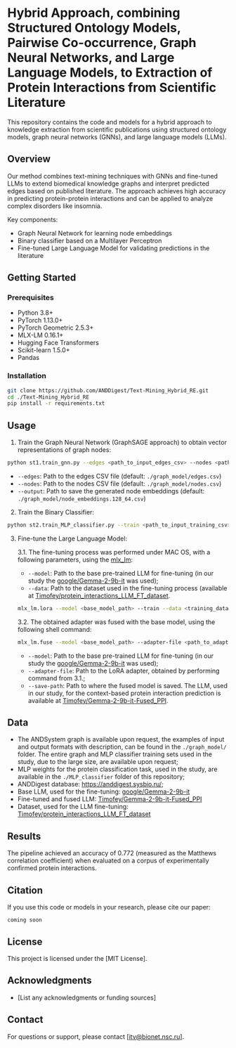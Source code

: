 # Hybrid Approach, combining Structured Ontology Models, Pairwise Co-occurrence, Graph Neural Networks, and Large Language Models, to Extraction of Protein Interactions from Scientific Literature

This repository contains the code and models for a hybrid approach to knowledge extraction from scientific publications using structured ontology models, graph neural networks (GNNs), and large language models (LLMs).

## Overview

Our method combines text-mining techniques with GNNs and fine-tuned LLMs to extend biomedical knowledge graphs and interpret predicted edges based on published literature. The approach achieves high accuracy in predicting protein-protein interactions and can be applied to analyze complex disorders like insomnia.

Key components:
- Graph Neural Network for learning node embeddings
- Binary classifier based on a Multilayer Perceptron 
- Fine-tuned Large Language Model for validating predictions in the literature

## Getting Started

### Prerequisites

- Python 3.8+
- PyTorch 1.13.0+
- PyTorch Geometric 2.5.3+
- MLX-LM 0.16.1+
- Hugging Face Transformers
- Scikit-learn 1.5.0+
- Pandas

### Installation

```bash
git clone https://github.com/ANDDigest/Text-Mining_Hybrid_RE.git
cd ./Text-Mining_Hybrid_RE
pip install -r requirements.txt
```

## Usage

1. Train the Graph Neural Network (GraphSAGE approach) to obtain vector representations of graph nodes:

```bash
python st1.train_gnn.py --edges <path_to_input_edges_csv> --nodes <path_to_input_nodes_csv> --output <path_to_output_embeddings_csv>
```

- `--edges`: Path to the edges CSV file (default: `./graph_model/edges.csv`)
- `--nodes`: Path to the nodes CSV file (default: `./graph_model/nodes.csv`)
- `--output`: Path to save the generated node embeddings (default: `./graph_model/node_embeddings.128_64.csv`)

2. Train the Binary Classifier:
```bash
python st2.train_MLP_classifier.py --train <path_to_input_training_csv> --test <path_to_input_test_csv> --validation <path_to_input_validation_csv> --output <path_to_output_model_weights>
```

3. Fine-tune the Large Language Model:<br>

    3.1. The fine-tuning process was performed under MAC OS, with a following parameters, using the [mlx_lm](https://github.com/ml-explore/mlx-examples/tree/main/llms/mlx_lm):
    - `--model`: Path to the base pre-trained LLM for fine-tuning (in our study the [google/Gemma-2-9b-it](https://huggingface.co/google/gemma-2-9b-it) was used);
    - `--data`: Path to the dataset used in the fine-tuning process (available at [Timofey/protein_interactions_LLM_FT_dataset](https://huggingface.co/datasets/Timofey/protein_interactions_LLM_FT_dataset).
    ```bash
    mlx_lm.lora --model <base_model_path> --train --data <training_dataset_path> --lora-layers -1 --iters 50000 --val-batches 1 --learning-rate 2.5e-5 --steps-per-report 250 --steps-per-eval 1000 --test --test-        batches 1 --adapter-path <path_where_the_trained_LoRA_adapter_will_be_saved> --save-every 5000  --batch-size 1
    ```

    3.2. The obtained adapter was fused with the base model, using the following shell command:
    ```bash
    mlx_lm.fuse --model <base_model_path> --adapter-file <path_to_adapter> --save-path <fused_model_path> --de-quantize
    ```
    - `--model`: Path to the base pre-trained LLM for fine-tuning (in our study the [google/Gemma-2-9b-it](https://huggingface.co/google/gemma-2-9b-it) was used);
    - `--adapter-file`: Path to the LoRA adapter, obtained by performing command from 3.1.;
    - `--save-path`: Path to where the fused model is saved. The LLM, used in our study, for the context-based protein interaction prediction is available at [Timofey/Gemma-2-9b-it-Fused_PPI](https://huggingface.co/Timofey/Gemma-2-9b-it-Fused_PPI).

## Data

- The ANDSystem graph is available upon request, the examples of input and output formats with description, can be found in the `./graph_model/` folder. The entire graph and MLP classifier training sets used in the study, due to the large size, are available upon request;
- MLP weights for the protein classification task, used in the study, are available in the `./MLP_classifier` folder of this repository;
- ANDDigest database: https://anddigest.sysbio.ru/;
- Base LLM, used for the fine-tuning: [google/Gemma-2-9b-it](https://huggingface.co/google/gemma-2-9b-it)
- Fine-tuned and fused LLM: [Timofey/Gemma-2-9b-it-Fused_PPI](https://huggingface.co/Timofey/Gemma-2-9b-it-Fused_PPI)
- Dataset, used for the LLM fine-tuning: [Timofey/protein_interactions_LLM_FT_dataset](https://huggingface.co/datasets/Timofey/protein_interactions_LLM_FT_dataset)

## Results

The pipeline achieved an accuracy of 0.772 (measured as the Matthews correlation coefficient) when evaluated on a corpus of experimentally confirmed protein interactions.

## Citation

If you use this code or models in your research, please cite our paper:

```
coming soon
```

## License

This project is licensed under the [MIT License].

## Acknowledgments

- [List any acknowledgments or funding sources]

## Contact

For questions or support, please contact [itv@bionet.nsc.ru].
